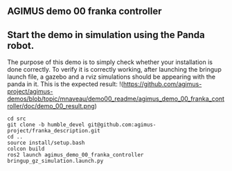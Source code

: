 AGIMUS demo 00 franka controller
--------------------------------

## Start the demo in simulation using the Panda robot.
The purpose of this demo is to simply check whether your installation is done correctly.
To verify it is correctly working, after launching the bringup launch file, a gazebo and a rviz simulations should be appearing with the panda in it.
This is the expected result:
!(https://github.com/agimus-project/agimus-demos/blob/topic/mnaveau/demo00_readme/agimus_demo_00_franka_controller/doc/demo_00_result.png)
```
cd src
git clone -b humble_devel git@github.com:agimus-project/franka_description.git
cd ..
source install/setup.bash
colcon build
ros2 launch agimus_demo_00_franka_controller bringup_gz_simulation.launch.py
```